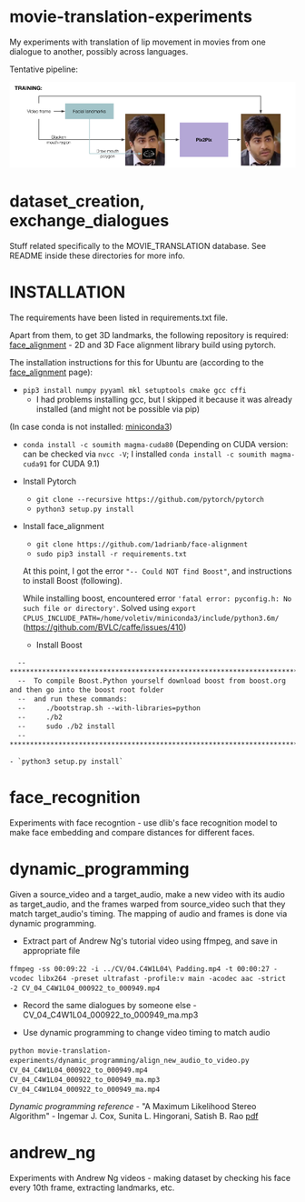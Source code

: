 # movie-translation-experiments

My experiments with translation of lip movement in movies from one dialogue to another, possibly across languages.

Tentative pipeline:

![alt text](Movie_Translation.png "IMAGE NOT FOUND")


# dataset_creation, exchange_dialogues

Stuff related specifically to the MOVIE_TRANSLATION database. See README inside these directories for more info.

# INSTALLATION

The requirements have been listed in requirements.txt file.

Apart from them, to get 3D landmarks, the following repository is required: [face_alignment](https://github.com/1adrianb/face-alignment) - 2D and 3D Face alignment library build using pytorch.

The installation instructions for this for Ubuntu are (according to the [face_alignment](https://github.com/1adrianb/face-alignment) page):

- `pip3 install numpy pyyaml mkl setuptools cmake gcc cffi`
    - I had problems installing gcc, but I skipped it because it was already installed (and might not be possible via pip)

(In case conda is not installed: [miniconda3](https://conda.io/miniconda.html))

- `conda install -c soumith magma-cuda80` (Depending on CUDA version: can be checked via ```nvcc -V```; I installed ```conda install -c soumith magma-cuda91``` for CUDA 9.1)

- Install Pytorch
    - `git clone --recursive https://github.com/pytorch/pytorch`
    - `python3 setup.py install`

- Install face_alignment
    - `git clone https://github.com/1adrianb/face-alignment`
    - `sudo pip3 install -r requirements.txt`

    At this point, I got the error `"-- Could NOT find Boost"`, and instructions to install Boost (following).

    While installing boost, encountered error `'fatal error: pyconfig.h: No such file or directory'`. Solved using `export CPLUS_INCLUDE_PATH=/home/voletiv/miniconda3/include/python3.6m/` (https://github.com/BVLC/caffe/issues/410)

    - Install Boost

```
  --  *****************************************************************************************************
  --  To compile Boost.Python yourself download boost from boost.org and then go into the boost root folder
  --  and run these commands:
  --     ./bootstrap.sh --with-libraries=python
  --     ./b2
  --     sudo ./b2 install
  --  *****************************************************************************************************
```
    - `python3 setup.py install`

# face_recognition

Experiments with face recogntion - use dlib's face recognition model to make face embedding and compare distances for different faces.

# dynamic_programming

Given a source_video and a target_audio, make a new video with its audio as target_audio, and the frames warped from source_video such that they match target_audio's timing. The mapping of audio and frames is done via dynamic programming.

- Extract part of Andrew Ng's tutorial video using ffmpeg, and save in appropriate file

```ffmpeg -ss 00:09:22 -i ../CV/04.C4W1L04\ Padding.mp4 -t 00:00:27 -vcodec libx264 -preset ultrafast -profile:v main -acodec aac -strict -2 CV_04_C4W1L04_000922_to_000949.mp4```

- Record the same dialogues by someone else - CV_04_C4W1L04_000922_to_000949_ma.mp3

- Use dynamic programming to change video timing to match audio

```python movie-translation-experiments/dynamic_programming/align_new_audio_to_video.py CV_04_C4W1L04_000922_to_000949.mp4 CV_04_C4W1L04_000922_to_000949_ma.mp3 CV_04_C4W1L04_000922_to_000949_ma.mp4```

_Dynamic programming reference_ - "A Maximum Likelihood Stereo Algorithm" - Ingemar J. Cox, Sunita L. Hingorani, Satish B. Rao [pdf](https://pdfs.semanticscholar.org/b232/e3426e0014389ea05132ea8d08789dcc0566.pdf)

# andrew_ng

Experiments with Andrew Ng videos - making dataset by checking his face every 10th frame, extracting landmarks, etc.

